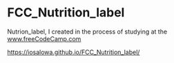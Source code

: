 # FCC_Nutrition_label
Nutrion_label, I created in the process of studying at the www.freeCodeCamp.com

https://iosalowa.github.io/FCC_Nutrition_label/
